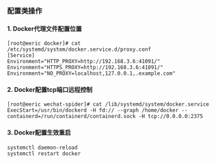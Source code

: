 ### 配置类操作

#### 1. Docker代理文件配置位置

```shell
[root@eeric docker]# cat /etc/systemd/system/docker.service.d/proxy.conf 
[Service]
Environment="HTTP_PROXY=http://192.168.3.6:41091/"
Environment="HTTPS_PROXY=http://192.168.3.6:41091/"
Environment="NO_PROXY=localhost,127.0.0.1,.example.com"
```

#### 2. Docker配置tcp端口远程控制

```shell
[root@eeric wechat-spider]# cat /lib/systemd/system/docker.service
ExecStart=/usr/bin/dockerd -H fd:// --graph /home/docker --containerd=/run/containerd/containerd.sock -H tcp://0.0.0.0:2375
```

#### 3. Docker配置生效重启 

```shell
systemctl daemon-reload
systemctl restart docker
```